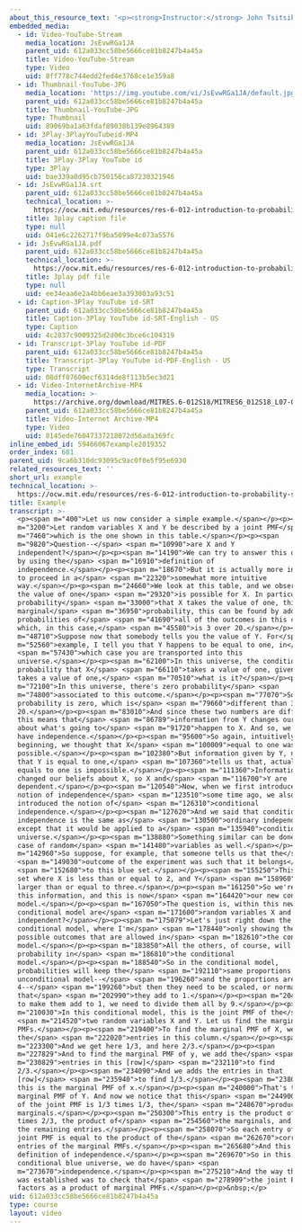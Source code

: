 ```yaml
---
about_this_resource_text: '<p><strong>Instructor:</strong> John Tsitsiklis</p>'
embedded_media:
  - id: Video-YouTube-Stream
    media_location: JsEvwRGa1JA
    parent_uid: 612a033cc58be5666ce81b8247b4a45a
    title: Video-YouTube-Stream
    type: Video
    uid: 8ff778c744edd2fed4e3768ce1e359a8
  - id: Thumbnail-YouTube-JPG
    media_location: 'https://img.youtube.com/vi/JsEvwRGa1JA/default.jpg'
    parent_uid: 612a033cc58be5666ce81b8247b4a45a
    title: Thumbnail-YouTube-JPG
    type: Thumbnail
    uid: 89069ba1a63fdaf89038b139e8964389
  - id: 3Play-3PlayYouTubeid-MP4
    media_location: JsEvwRGa1JA
    parent_uid: 612a033cc58be5666ce81b8247b4a45a
    title: 3Play-3Play YouTube id
    type: 3Play
    uid: bae339a0d95cb750156ca87230321946
  - id: JsEvwRGa1JA.srt
    parent_uid: 612a033cc58be5666ce81b8247b4a45a
    technical_location: >-
      https://ocw.mit.edu/resources/res-6-012-introduction-to-probability-spring-2018/part-i-the-fundamentals/example/JsEvwRGa1JA.srt
    title: 3play caption file
    type: null
    uid: 041e6c2262717f9ba5099e4c073a5576
  - id: JsEvwRGa1JA.pdf
    parent_uid: 612a033cc58be5666ce81b8247b4a45a
    technical_location: >-
      https://ocw.mit.edu/resources/res-6-012-introduction-to-probability-spring-2018/part-i-the-fundamentals/example/JsEvwRGa1JA.pdf
    title: 3play pdf file
    type: null
    uid: ee34eaa6e2a4bb6eae3a393003a93c51
  - id: Caption-3Play YouTube id-SRT
    parent_uid: 612a033cc58be5666ce81b8247b4a45a
    title: Caption-3Play YouTube id-SRT-English - US
    type: Caption
    uid: 4c2837c9009325d2d06c3bce6c104319
  - id: Transcript-3Play YouTube id-PDF
    parent_uid: 612a033cc58be5666ce81b8247b4a45a
    title: Transcript-3Play YouTube id-PDF-English - US
    type: Transcript
    uid: 08dff07600ecf6314de8f113b5ec3d21
  - id: Video-InternetArchive-MP4
    media_location: >-
      https://archive.org/download/MITRES.6-012S18/MITRES6_012S18_L07-05_300k.mp4
    parent_uid: 612a033cc58be5666ce81b8247b4a45a
    title: Video-Internet Archive-MP4
    type: Video
    uid: 8145ede76047337218072d56ada369fc
inline_embed_id: 59466067example2019352
order_index: 681
parent_uid: 9ca6b310dc93095c9ac0f0e5f95e6930
related_resources_text: ''
short_url: example
technical_location: >-
  https://ocw.mit.edu/resources/res-6-012-introduction-to-probability-spring-2018/part-i-the-fundamentals/example
title: Example
transcript: >-
  <p><span m="400">Let us now consider a simple example.</span></p><p><span
  m="3200">Let random variables X and Y be described by a joint PMF</span> <span
  m="7460">which is the one shown in this table.</span></p><p><span
  m="9820">Question--</span> <span m="10990">are X and Y
  independent?</span></p><p><span m="14190">We can try to answer this question
  by using the</span> <span m="16910">definition of
  independence.</span></p><p><span m="18670">But it is actually more instructive
  to proceed in a</span> <span m="22320">somewhat more intuitive
  way.</span></p><p><span m="24660">We look at this table, and we observe that
  the value of one</span> <span m="29320">is possible for X. In particular, the
  probability</span> <span m="33000">that X takes the value of one, this is the
  marginal</span> <span m="36950">probability, this can be found by adding the
  probabilities of</span> <span m="41690">all of the outcomes in this column,
  which, in this case,</span> <span m="45580">is 3 over 20.</span></p><p><span
  m="48710">Suppose now that somebody tells you the value of Y. For</span> <span
  m="52560">example, I tell you that Y happens to be equal to one, in</span>
  <span m="57430">which case you are transported into this
  universe.</span></p><p><span m="62100">In this universe, the conditional
  probability that X</span> <span m="66110">takes a value of one, given that Y
  takes a value of one,</span> <span m="70510">what is it?</span></p><p><span
  m="72100">In this universe, there's zero probability</span> <span
  m="74800">associated to this outcome.</span></p><p><span m="77070">So this
  probability is zero, which is</span> <span m="79660">different than 3 over
  20.</span></p><p><span m="83010">And since these two numbers are different,
  this means that</span> <span m="86789">information from Y changes our beliefs
  about what's going to</span> <span m="91720">happen to X. And so, we do not
  have independence.</span></p><p><span m="95600">So again, intuitively, in the
  beginning, we thought that X</span> <span m="100009">equal to one was
  possible.</span></p><p><span m="102380">But information given by Y, namely
  that Y is equal to one,</span> <span m="107360">tells us that, actually, X
  equals to one is impossible.</span></p><p><span m="111360">Information about Y
  changed our beliefs about X, so X and</span> <span m="116700">Y are
  dependent.</span></p><p><span m="120540">Now, when we first introduced the
  notion of independence</span> <span m="123510">some time ago, we also
  introduced the notion of</span> <span m="126310">conditional
  independence.</span></p><p><span m="127620">And we said that conditional
  independence is the same as</span> <span m="130500">ordinary independence,
  except that it would be applied to a</span> <span m="135940">conditional
  universe.</span></p><p><span m="138880">Something similar can be done for the
  case of random</span> <span m="141480">variables as well.</span></p><p><span
  m="142960">So suppose, for example, that someone tells us that the</span>
  <span m="149030">outcome of the experiment was such that it belongs</span>
  <span m="152680">to this blue set.</span></p><p><span m="155250">This is the
  set where X is less than or equal to 2, and Y</span> <span m="158960">is
  larger than or equal to three.</span></p><p><span m="161250">So we're given
  this information, and this is now</span> <span m="164420">our new conditional
  model.</span></p><p><span m="167050">The question is, within this new
  conditional model are</span> <span m="171600">random variables X and Y
  independent?</span></p><p><span m="175079">Let's just right down the
  conditional model, where I'm</span> <span m="178440">only showing the four
  possible outcomes that are allowed in</span> <span m="182610">the conditional
  model.</span></p><p><span m="183850">All the others, of course, will have zero
  probability in</span> <span m="186810">the conditional
  model.</span></p><p><span m="188540">So in the conditional model,
  probabilities will keep the</span> <span m="192110">same proportions as in the
  unconditional model--</span> <span m="196260">and the proportions are 1, 2, 2,
  4--</span> <span m="199260">but then they need to be scaled, or normalized, so
  that</span> <span m="202990">they add to 1.</span></p><p><span m="204810">And
  to make them add to 1, we need to divide them all by 9.</span></p><p><span
  m="210030">In this conditional model, this is the joint PMF of the</span>
  <span m="214520">two random variables X and Y. Let us find the marginal
  PMFs.</span></p><p><span m="219400">To find the marginal PMF of X, we add
  the</span> <span m="222020">entries in this column.</span></p><p><span
  m="223300">And we get here 1/3, and here 2/3.</span></p><p><span
  m="227829">And to find the marginal PMF of y, we add the</span> <span
  m="230829">entries in this [row]</span> <span m="232110">to find
  2/3.</span></p><p><span m="234090">And we adds the entries in that
  [row]</span> <span m="235940">to find 1/3.</span></p><p><span m="238020">So
  this is the marginal PMF of x.</span></p><p><span m="240000">That's the
  marginal PMF of Y. And now we notice that this</span> <span m="244900">entry
  of the joint PMF is 1/3 times 1/3, the</span> <span m="248670">product of the
  marginals.</span></p><p><span m="250300">This entry is the product of 1/3
  times 2/3, the product of</span> <span m="254560">the marginals, and so on for
  the remaining entries.</span></p><p><span m="258070">So each entry of the
  joint PMF is equal to the product of the</span> <span m="262670">corresponding
  entries of the marginal PMFs.</span></p><p><span m="265680">And this is the
  definition of independence.</span></p><p><span m="269670">So in this
  conditional blue universe, we do have</span> <span
  m="273670">independence.</span></p><p><span m="275210">And the way that this
  was established was to check that</span> <span m="278909">the joint PMF
  factors as a product of marginal PMFs.</span></p><p>&nbsp;</p>
uid: 612a033cc58be5666ce81b8247b4a45a
type: course
layout: video
---
```

